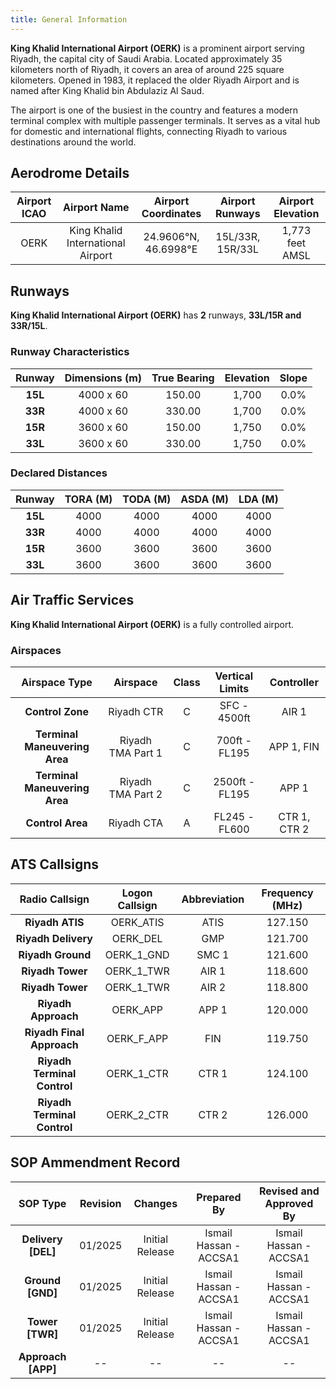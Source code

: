```yaml
---
title: General Information
---
```


**King Khalid International Airport (OERK)** is a prominent airport serving Riyadh, the capital city of Saudi Arabia. Located approximately 35 kilometers north of Riyadh, it covers an area of around 225 square kilometers. Opened in 1983, it replaced the older Riyadh Airport and is named after King Khalid bin Abdulaziz Al Saud.

The airport is one of the busiest in the country and features a modern terminal complex with multiple passenger terminals. It serves as a vital hub for domestic and international flights, connecting Riyadh to various destinations around the world.

## Aerodrome Details

| **Airport ICAO** |             Airport Name             | Airport Coordinates  |      Airport Runways      | Airport Elevation |
| :--------------: | :----------------------------------: | :------------------: | :-----------------------: | :---------------: |
|       OERK       | King Khalid International Airport    | 24.9606°N, 46.6998°E | 15L/33R, 15R/33L          |   1,773 feet AMSL |

## Runways

**King Khalid International Airport (OERK)** has **2** runways, **33L/15R and 33R/15L**.

### Runway Characteristics

| Runway  | Dimensions (m) | True Bearing | Elevation | Slope  |
| :-----: | :------------: | :----------: | :-------: | :----: |
| **15L** |   4000 x 60    |    150.00    |   1,700   |  0.0%  |
| **33R** |   4000 x 60    |    330.00    |   1,700   |  0.0%  |
| **15R** |   3600 x 60    |    150.00    |   1,750   |  0.0%  |
| **33L** |   3600 x 60    |    330.00    |   1,750   |  0.0%  |

### Declared Distances

| **Runway** | **TORA (M)** | **TODA (M)** | **ASDA (M)** | **LDA (M)** |
| :--------: | :----------: | :----------: | :----------: | :---------: |
|  **15L**   |     4000     |     4000     |     4000     |    4000     |
|  **33R**   |     4000     |     4000     |     4000     |    4000     |
|  **15R**   |     3600     |     3600     |     3600     |    3600     |
|  **33L**   |     3600     |     3600     |     3600     |    3600     |

## Air Traffic Services

**King Khalid International Airport (OERK)** is a fully controlled airport.

### Airspaces

|         Airspace Type         |     Airspace      | Class | Vertical Limits |  Controller  |
| :---------------------------: | :---------------: | :---: | :-------------: | :----------: |
|       **Control Zone**        |    Riyadh CTR     |   C   |  SFC - 4500ft   | AIR 1 |
| **Terminal Maneuvering Area** | Riyadh TMA Part 1 |   C   | 700ft - FL195  |  APP 1, FIN  |
| **Terminal Maneuvering Area** | Riyadh TMA Part 2 |   C   | 2500ft - FL195  |    APP 1     |
|       **Control Area**        |  Riyadh CTA |   A   |  FL245 - FL600  |    CTR 1, CTR 2    |

## ATS Callsigns

|     **Radio Callsign**      | **Logon Callsign** | **Abbreviation** | **Frequency (MHz)** |
| :-------------------------: | :----------------: | :--------------: | :-----------------: |
|       **Riyadh ATIS**       |     OERK_ATIS      |       ATIS       |       127.150       |
|     **Riyadh Delivery**     |      OERK_DEL      |       GMP        |       121.700       |
|      **Riyadh Ground**      |     OERK_1_GND     |      SMC 1       |       121.600       |
|      **Riyadh Tower**       |     OERK_1_TWR     |      AIR 1       |       118.600       |
|      **Riyadh Tower**       |     OERK_1_TWR     |      AIR 2       |       118.800       |
|     **Riyadh Approach**     |      OERK_APP      |      APP 1       |       120.000       |
|  **Riyadh Final Approach**  |     OERK_F_APP     |       FIN        |       119.750       |
| **Riyadh Terminal Control** |     OERK_1_CTR     |      CTR 1       |       124.100       |
| **Riyadh Terminal Control** |     OERK_2_CTR     |      CTR 2       |       126.000      |

## SOP Ammendment Record

|    **SOP Type**    | **Revision** |   **Changes**   |                 **Prepared By**                | **Revised and Approved By** |
|:------------------:|:------------:|:---------------:|:----------------------------------------------:|:---------------------------:|
| **Delivery [DEL]** |    01/2025   | Initial Release |             Ismail Hassan - ACCSA1             |    Ismail Hassan - ACCSA1   |
|  **Ground [GND]**  |    01/2025   | Initial Release |             Ismail Hassan - ACCSA1             |    Ismail Hassan - ACCSA1   |
|   **Tower [TWR]**  |    01/2025   | Initial Release | Ismail Hassan - ACCSA1 |    Ismail Hassan - ACCSA1   |
| **Approach [APP]** |      --      |        --       |                       --                       |              --             |